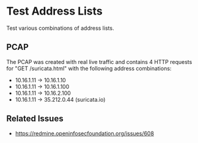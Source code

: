 # Test Address Lists

Test various combinations of address lists.

## PCAP

The PCAP was created with real live traffic and contains 4 HTTP
requests for "GET /suricata.html" with the following address
combinations:

- 10.16.1.11 -> 10.16.1.10
- 10.16.1.11 -> 10.16.1.100
- 10.16.1.11 -> 10.16.2.100
- 10.16.1.11 -> 35.212.0.44 (suricata.io)

## Related Issues

- https://redmine.openinfosecfoundation.org/issues/608
